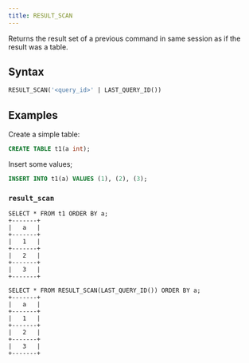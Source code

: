 ```yaml
---
title: RESULT_SCAN
---
```


Returns the result set of a previous command in same session as if the result was a table.


## Syntax

```sql
RESULT_SCAN('<query_id>' | LAST_QUERY_ID())
```

## Examples

Create a simple table:

```sql
CREATE TABLE t1(a int);
```

Insert some values;

```sql
INSERT INTO t1(a) VALUES (1), (2), (3);
```

### `result_scan`


```shell
SELECT * FROM t1 ORDER BY a;
+-------+
|   a   |
+-------+
|   1   |
+-------+
|   2   |
+-------+
|   3   |
+-------+
```


```shell
SELECT * FROM RESULT_SCAN(LAST_QUERY_ID()) ORDER BY a;
+-------+
|   a   |
+-------+
|   1   |
+-------+
|   2   |
+-------+
|   3   |
+-------+
```

